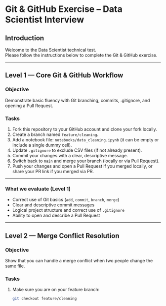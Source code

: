# Git & GitHub Exercise – Data Scientist Interview

## Introduction
Welcome to the Data Scientist technical test.  
Please follow the instructions below to complete the Git & GitHub exercise.  

---

## Level 1 — Core Git & GitHub Workflow

### Objective
Demonstrate basic fluency with Git branching, commits, .gitignore, and opening a Pull Request.

### Tasks
1. Fork this repository to your GitHub account and clone your fork locally.  
2. Create a branch named `feature/cleaning`.  
3. Add a notebook file: `notebooks/data_cleaning.ipynb` (it can be empty or include a single dummy cell).  
4. Update `.gitignore` to exclude CSV files (if not already present).  
5. Commit your changes with a clear, descriptive message.  
6. Switch back to `main` and merge your branch (locally or via Pull Request).  
7. Push your changes and open a Pull Request if you merged locally, or share your PR link if you merged via PR.

---

### What we evaluate (Level 1)
- Correct use of Git basics (`add`, `commit`, `branch`, `merge`)  
- Clear and descriptive commit messages  
- Logical project structure and correct use of `.gitignore`  
- Ability to open and describe a Pull Request  

---

## Level 2 — Merge Conflict Resolution

### Objective
Show that you can handle a merge conflict when two people change the same file.

### Tasks

1. Make sure you are on your feature branch:  
   ```bash
   git checkout feature/cleaning

